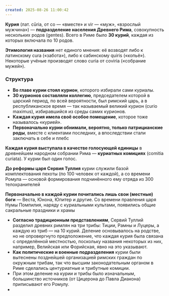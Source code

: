 ```yaml
---
created: 2025-08-26 11:00:42
---
```


**Курия** (лат. cūria, от co — «вместе» и vir — «муж», «взрослый мужчина») — **подразделение населения Древнего Рима**, совокупность нескольких родов (gentes). Всего в Риме было **30 курий**, каждая из которых включала по 10 родов.

**Этимология названия** нет единого мнения: её возводят либо к латинскому cura («забота»), либо к сабинскому quiris («копьё»). Некоторые учёные производят слово curia от coviria («собрание мужей»).


### Структура

- **Во главе курии стоял курион**, которого избирали сами куриалы.
- **30 курионов составляли коллегию**, председателем которой в царский период, по всей вероятности, был римский царь, а в республиканское время — так называемый великий курион (curio maximus), избиравшийся из среды самих курионов.
- **Каждая курия имела своё особое помещение**, которое тоже называлось «курией».
- **Первоначально курии обнимали, вероятно, только патрицианские роды**, вместе с клиентами последних, а впоследствии стали заключать в себе и плебс

**Каждая курия выступала в качестве голосующей единицы** в древнейшем народном собрании Рима — **куриатных комициях** (comitia curiata). У курии был один голос.

**До реформы царя Сервия Туллия** курии служили базой комплектования пехоты (по 100 человек от каждой), а со времени Ромула — основой формирования подчинённого ему отряда из 300 телохранителей

**Первоначально в каждой курии почитались лишь свои (местные) боги** — Веста, Юнона, Юпитер и другие. Со времени правления царя Нумы Помпилия, наряду с куриальными культами, появились общие сакральные праздники и храмы

- **Согласно традиционным представлениям**, Сервий Туллий разделил древних римлян на три трибы: Тиции, Рамны и Луцеры, а каждую из триб — на 10 курий. Деление основывалось на родстве, но не опровергнуто предположение, что каждая курия была связана с определённой местностью, поскольку названия некоторых из них, например, Велийская или Форийская, явно на это указывают.
- **Как политические и военные подразделения** курии были вытеснены позднейшей организацией римских граждан по окружным трибам, так что высшим законодательным органом в Риме сделались центуриатные и трибутные комиции.
- При этом деление на курии и трибы было изначальным, большинство источников (от Цицерона до Павла Диакона) приписывают его Ромулу.
- 